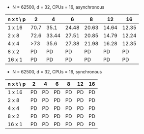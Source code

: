 - N = 62500, d = 32, CPUs = 16, asynchronous

| n x t \ p | 2 | 4 | 6 | 8 | 12 | 16 |
| --- | --- |  --- | --- | --- | --- | --- |
| 1 x 16 | 70.7 | 35.1 | 24.48 | 20.63 | 14.64 | 12.35 |
| 2 x 8 | 72.6 | 33.44 | 27.51 | 20.85 | 14.79 | 12.24 |
| 4 x 4 | >73 | 35.6 | 27.38 | 21.98 | 16.28 | 12.35 |
| 8 x 2 | PD | PD | PD | PD | PD | PD |
| 16 x 1 | PD | PD | PD | PD | PD | PD |


- N = 62500, d = 32, CPUs = 16, synchronous

| n x t \ p | 2 | 4 | 6 | 8 | 12 | 16 |
| --- | --- |  --- | --- | --- | --- | --- |
| 1 x 16 | PD | PD | PD | PD | PD | PD |
| 2 x 8 | PD | PD | PD | PD | PD | PD |
| 4 x 4 | PD | PD | PD | PD | PD | PD |
| 8 x 2 | PD | PD | PD | PD | PD | PD |
| 16 x 1 | PD | PD | PD | PD | PD | PD |
